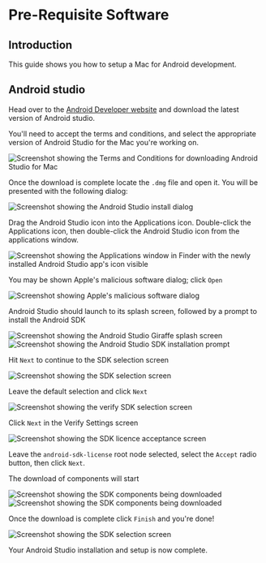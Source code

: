 # Pre-Requisite Software

## Introduction

This guide shows you how to setup a Mac for Android development.

## Android studio

Head over to the [Android Developer website](https://developer.android.com/studio) and download the latest version of Android studio.

You'll need to accept the terms and conditions, and select the appropriate version of Android Studio for the Mac you're working on.

<div class="filter: drop-shadow(0px 0px 20px rgba(0, 0, 0, 0.3)); margin: 60px 0; width: 100%; max-width: 800px; margin-left: auto; margin-right: auto;">

![Screenshot showing the Terms and Conditions for downloading Android Studio for Mac](assets/pre-requisite-software/androidStudioDownload_termsAndConditions.png)

</div>

Once the download is complete locate the `.dmg` file and open it. You will be presented with the following dialog:

<div style="width: 100%; max-width: 800px; margin-left: auto; margin-right: auto;">

![Screenshot showing the Android Studio install dialog](assets/pre-requisite-software/androidStudioDownload_installDialog.png)

</div>

Drag the Android Studio icon into the Applications icon. Double-click the Applications icon, then double-click the Android Studio icon from the applications window.


<div style="width: 100%; max-width: 800px; margin-left: auto; margin-right: auto;">

![Screenshot showing the Applications window in Finder with the newly installed Android Studio app's icon visible](assets/pre-requisite-software/androidStudioDownload_applicationsWindow.png)

</div>

You may be shown Apple's malicious software dialog; click `Open`

<div style="width: 100%; max-width: 800px; margin-left: auto; margin-right: auto;">

![Screenshot showing Apple's malicious software dialog](assets/pre-requisite-software/androidStudioDownload_appleMaliciousSoftware.png)

</div>

Android Studio should launch to its splash screen, followed by a prompt to install the Android SDK

<div style="width: 100%; max-width: 800px; margin-left: auto; margin-right: auto;">

![Screenshot showing the Android Studio Giraffe splash screen](assets/pre-requisite-software/androidStudio_splash.png)
![Screenshot showing the Android Studio SDK installation prompt](assets/pre-requisite-software/androidStudio_installSDK.png)

</div>

Hit `Next` to continue to the SDK selection screen

<div style="width: 100%; max-width: 800px; margin-left: auto; margin-right: auto;">

![Screenshot showing the SDK selection screen](assets/pre-requisite-software/androidStudio_installSDK-selection.png)

</div>

Leave the default selection and click `Next`

<div style="width: 100%; max-width: 800px; margin-left: auto; margin-right: auto;">

![Screenshot showing the verify SDK selection screen](assets/pre-requisite-software/androidStudio_verifySelection.png)

</div>

Click `Next` in the Verify Settings screen

<div style="width: 100%; max-width: 800px; margin-left: auto; margin-right: auto;">

![Screenshot showing the SDK licence acceptance screen](assets/pre-requisite-software/androidStudio_acceptLicence.png)

</div>

Leave the `android-sdk-license` root node selected, select the `Accept` radio button, then click `Next`.

The download of components will start 

<div style="width: 100%; max-width: 800px; margin-left: auto; margin-right: auto;">

![Screenshot showing the SDK components being downloaded](assets/pre-requisite-software/androidStudio_downloadingComponents.png)
![Screenshot showing the SDK components being downloaded](assets/pre-requisite-software/androidStudio_downloadComponents-finish.png)

</div>

Once the download is complete click `Finish` and you're done!

<div style="width: 100%; max-width: 800px; margin-left: auto; margin-right: auto;">

![Screenshot showing the SDK selection screen](assets/pre-requisite-software/androidStudio_welcome.png)

</div>

Your Android Studio installation and setup is now complete.
